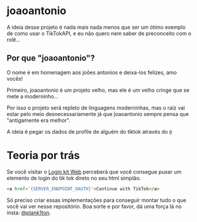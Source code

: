 # joaoantonio

A ideia desse projeto é nada mais nada menos que ser um ótimo exemplo de como usar o TikTokAPI, e eu não quero nem saber de preconceito com o rolê...

## Por que "joaoantonio"?

O nome é em homenagem aos joões antonios e deixa-los felizes, amo vocês!

Primeiro, joaoantonio é um projeto velho, mas ele é um velho cringe que se mete a moderninho...

Por isso o projeto será repleto de linguagens moderninhas, mas o raiz vai estar pelo meio desnecessariamente já que ĵoaoantonio sempre pensa que "antigamente era melhor".

A ideia é pegar os dados de profile de alguém do tiktok através do `@`

# Teoria por trás

Se você visitar o [Login kit Web](https://developers.tiktok.com/doc/login-kit-web/) perceberá que você consegue puxar um elemento de login do tik tok direto no seu html simplão.

```html
<a href='{SERVER_ENDPOINT_OAUTH}'>Continue with TikTok</a>
```

Só preciso criar essas implementações para conseguir montar tudo o que você vai ver nesse repositório. Boa sorte e por favor, dá uma força lá no insta: [@plank1ton](https://instagram.com/plank1ton).
